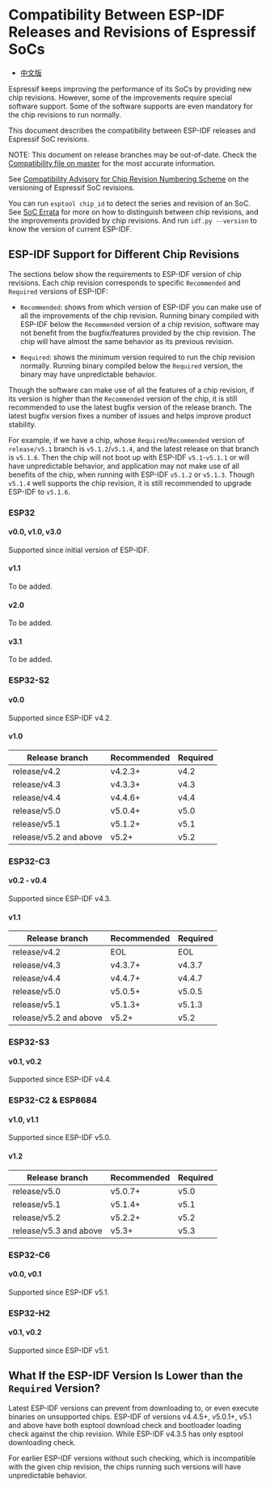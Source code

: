 # Compatibility Between ESP-IDF Releases and Revisions of Espressif SoCs

* [中文版](./COMPATIBILITY_CN.md)

Espressif keeps improving the performance of its SoCs by providing new chip revisions. However, some of the improvements require special software support. Some of the software supports are even mandatory for the chip revisions to run normally.

This document describes the compatibility between ESP-IDF releases and Espressif SoC revisions.

NOTE: This document on release branches may be out-of-date. Check the [Compatibility file on master](https://github.com/espressif/esp-idf/blob/master/COMPATIBILITY.md) for the most accurate information.

See [Compatibility Advisory for Chip Revision Numbering Scheme](https://www.espressif.com.cn/sites/default/files/advisory_downloads/AR2022-005%20Compatibility%20Advisory%20for%20Chip%20Revision%20Numbering%20%20Scheme.pdf) on the versioning of Espressif SoC revisions.

You can run `esptool chip_id` to detect the series and revision of an SoC. See [SoC Errata](https://www.espressif.com.cn/en/support/documents/technical-documents?keys=errata) for more on how to distinguish between chip revisions, and the improvements provided by chip revisions. And run `idf.py --version` to know the version of current ESP-IDF.

## ESP-IDF Support for Different Chip Revisions

The sections below show the requirements to ESP-IDF version of chip revisions. Each chip revision corresponds to specific `Recommended` and `Required` versions of ESP-IDF:

- `Recommended`: shows from which version of ESP-IDF you can make use of all the improvements of the chip revision. Running binary compiled with ESP-IDF below the `Recommended` version of a chip revision, software may not benefit from the bugfix/features provided by the chip revision. The chip will have almost the same behavior as its previous revision.

- `Required`: shows the minimum version required to run the chip revision normally. Running binary compiled below the `Required` version, the binary may have unpredictable behavior.

Though the software can make use of all the features of a chip revision, if its version is higher than the `Recommended` version of the chip, it is still recommended to use the latest bugfix version of the release branch. The latest bugfix version fixes a number of issues and helps improve product stability.

For example, if we have a chip, whose `Required`/`Recommended` version of `release/v5.1` branch is `v5.1.2`/`v5.1.4`, and the latest release on that branch is `v5.1.6`. Then the chip will not boot up with ESP-IDF `v5.1`-`v5.1.1` or will have unpredictable behavior, and application may not make use of all benefits of the chip, when running with ESP-IDF `v5.1.2` or `v5.1.3`. Though `v5.1.4` well supports the chip revision, it is still recommended to upgrade ESP-IDF to `v5.1.6`.

### ESP32

#### v0.0, v1.0, v3.0

Supported since initial version of ESP-IDF.

#### v1.1

To be added.

#### v2.0

To be added.

#### v3.1

To be added.

### ESP32-S2

#### v0.0

Supported since ESP-IDF v4.2.

#### v1.0

| Release branch         | Recommended | Required |
|------------------------|-------------|----------|
| release/v4.2           | v4.2.3+     | v4.2     |
| release/v4.3           | v4.3.3+     | v4.3     |
| release/v4.4           | v4.4.6+     | v4.4     |
| release/v5.0           | v5.0.4+     | v5.0     |
| release/v5.1           | v5.1.2+     | v5.1     |
| release/v5.2 and above | v5.2+       | v5.2     |

### ESP32-C3

#### v0.2 - v0.4

Supported since ESP-IDF v4.3.

#### v1.1

| Release branch         | Recommended | Required |
|------------------------|-------------|----------|
| release/v4.2           | EOL         | EOL      |
| release/v4.3           | v4.3.7+     | v4.3.7   |
| release/v4.4           | v4.4.7+     | v4.4.7   |
| release/v5.0           | v5.0.5+     | v5.0.5   |
| release/v5.1           | v5.1.3+     | v5.1.3   |
| release/v5.2 and above | v5.2+       | v5.2     |

### ESP32-S3

#### v0.1, v0.2

Supported since ESP-IDF v4.4.

### ESP32-C2 & ESP8684

#### v1.0, v1.1

Supported since ESP-IDF v5.0.

#### v1.2

| Release branch         | Recommended | Required |
|------------------------|-------------|----------|
| release/v5.0           | v5.0.7+     | v5.0     |
| release/v5.1           | v5.1.4+     | v5.1     |
| release/v5.2           | v5.2.2+     | v5.2     |
| release/v5.3 and above | v5.3+       | v5.3     |

### ESP32-C6

#### v0.0, v0.1

Supported since ESP-IDF v5.1.

### ESP32-H2

#### v0.1, v0.2

Supported since ESP-IDF v5.1.

## What If the ESP-IDF Version Is Lower than the `Required` Version?

Latest ESP-IDF versions can prevent from downloading to, or even execute binaries on unsupported chips. ESP-IDF of versions v4.4.5+, v5.0.1+, v5.1 and above have both esptool download check and bootloader loading check against the chip revision. While ESP-IDF v4.3.5 has only esptool downloading check.

For earlier ESP-IDF versions without such checking, which is incompatible with the given chip revision, the chips running such versions will have unpredictable behavior.
